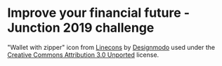 # Improve your financial future - Junction 2019 challenge

"Wallet with zipper" icon from [Linecons](http://www.flaticon.com/packs/linecons) by [Designmodo](http://www.designmodo.com/) used under the [Creative Commons Attribution 3.0 Unported](https://creativecommons.org/licenses/by/3.0/deed.en) license.